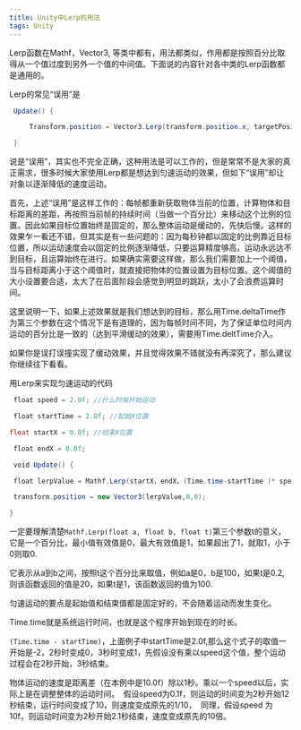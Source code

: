 ```yaml
---
title: Unity中Lerp的用法
tags: Unity
---
```


Lerp函数在Mathf，Vector3, 等类中都有，用法都类似，作用都是按照百分比取得从一个值过度到另外一个值的中间值。下面说的内容针对各中类的Lerp函数都是通用的。

Lerp的常见“误用”是

```C#
 Update() { 

     Transform.position = Vector3.Lerp(transform.position.x, targetPosition, Time.deltaTime);

 }
```

说是“误用”，其实也不完全正确，这种用法是可以工作的，但是常常不是大家的真正需求，很多时候大家使用Lerp都是想达到匀速运动的效果，但如下“误用”却让对象以逐渐降低的速度运动。

首先，上述“误用”是这样工作的：每帧都重新获取物体当前的位置，计算物体和目标距离的差距，再按照当前帧的持续时间（当做一个百分比）来移动这个比例的位置。因此如果目标位置始终是固定的，那么整体运动是缓动的，先快后慢。这样的效果乍一看还不错，但其实是有一些问题的：因为每秒钟都以固定的比例靠近目标位置，所以运动速度会以固定的比例逐渐降低，只要运算精度够高，运动永远达不到目标，且运算始终在进行。如果确实需要这样做，那么我们需要加上一个阈值，当与目标距离小于这个阈值时，就直接把物体的位置设置为目标位置。这个阈值的大小设置要合适，太大了在后面阶段会感觉到明显的跳跃，太小了会浪费运算时间。

这里说明一下，如果上述效果就是我们想达到的目标，那么用Time.deltaTime作为第三个参数在这个情况下是有道理的，因为每帧时间不同，为了保证单位时间内运动的百分比是一致的（达到平滑缓动的效果），需要用Time.deltTime介入。

如果你是误打误撞实现了缓动效果，并且觉得效果不错就没有再深究了，那么建议你继续往下看看。

用Lerp来实现匀速运动的代码

```C#
 float speed = 2.0f; //什么时候开始运动

 float startTime = 2.0f; //起始X位置 

float startX = 0.0f; //结束X位置

 float endX = 0.0f;

 void Update() { 

 float lerpValue = Mathf.Lerp(startX，endX，(Time.time-startTime )* speed);

 transform.position = new Vector3(lerpValue,0,0); 

} 
```

一定要理解清楚`Mathf.Lerp(float a, float b, float t)`第三个参数t的意义，它是一个百分比，最小值有效值是0，最大有效值是1，如果超出了1，就取1，小于0则取0.

它表示从a到b之间，按照t这个百分比来取值，例如a是0，b是100，如果t是0.2,则该函数返回的值是20，如果t是1，该函数返回的值为100.

匀速运动的要点是起始值和结束值都是固定好的，不会随着运动而发生变化。

Time.time就是系统运行时间，也就是这个程序开始到现在的时长。

`(Time.time - startTime)`，上面例子中startTime是2.0f,那么这个式子的取值一开始是-2，2秒时变成0，3秒时变成1，先假设没有乘以speed这个值，整个运动过程会在2秒开始，3秒结束。

物体运动的速度是距离差（在本例中是10.0f）除以1秒。乘以一个speed以后，实际上是在调整整体的运动时间。 
假设speed为0.1f，则运动的时间变为2秒开始12秒结束，运行时间变成了10，则速度变成原先的1/10， 
同理，假设speed 为10f，则运动时间变为2秒开始2.1秒结束，速度变成原先的10倍。
